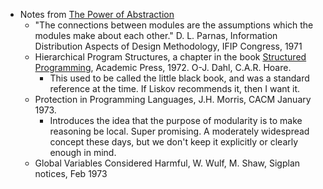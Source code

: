 - Notes from [The Power of Abstraction](https://www.youtube.com/watch?v=GDVAHA0oyJU)
  - "The connections between modules are the assumptions which the modules make about each other." D. L. Parnas, Information Distribution Aspects of Design Methodology, IFIP Congress, 1971
  - Hierarchical Program Structures, a chapter in the book [Structured Programming](https://www.amazon.com/Structured-Programming-P-I-C-studies-processing/dp/0122005503/ref=sr_1_1?ie=UTF8&qid=1472087468&sr=8-1&keywords=structured+programming), Academic Press, 1972. O-J. Dahl, C.A.R. Hoare.
    - This used to be called the little black book, and was a standard reference at the time. If Liskov recommends it, then I want it.
  - Protection in Programming Languages, J.H. Morris, CACM January 1973.
    - Introduces the idea that the purpose of modularity is to make reasoning be local. Super promising. A moderately widespread concept these days, but we don't keep it explicitly or clearly enough in mind.
  - Global Variables Considered Harmful, W. Wulf, M. Shaw, Sigplan notices, Feb 1973
